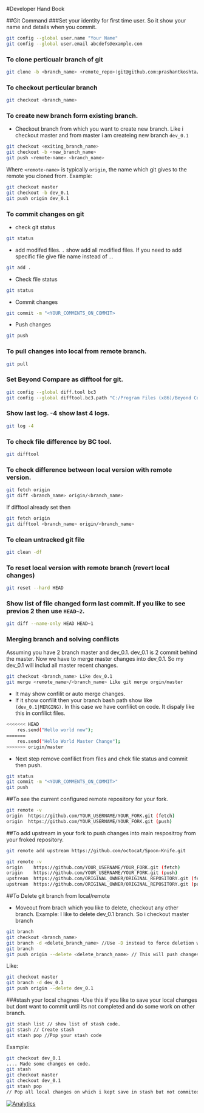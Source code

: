 #Developer Hand Book

##Git Command
###Set your identity for first time user. So it show your name and details when you commit.
```bash
git config --global user.name "Your Name"
git config --global user.email abcdefs@example.com
```

### To clone perticualr branch of git
```bash
git clone -b <branch_name> <remote_repo>(git@github.com:prashantkoshta/angularjs-dashboard.git)
```
### To checkout perticular branch
```bash
git checkout <branch_name>
```
### To create new branch form existing branch. 
- Checkout branch from which you want to create new branch. Like i checkout master and from master i am createing new branch `dev_0.1`
```bash
git checkout <exiting_branch_name>
git checkout -b <new_branch_name>
git push <remote-name> <branch_name>
```
Where `<remote-name>` is typically `origin`, the name which git gives to the remote you cloned from.
Example:
```bash
git checkout master
git checkout -b dev_0.1
git push origin dev_0.1
```
### To commit changes on git
- check git status
```bash
git status
```
- add modifed files. `.` show add all modified files. If you need to add specific file give file name instead of `.`.
```bash
git add .
```
- Check file status
```bash
git status
```
- Commit changes
```bash
git commit -m "<YOUR_COMMENTS_ON_COMMIT>
```
- Push changes
```bash
git push
```
### To pull changes into local from remote branch.
```bash
git pull
```
### Set Beyond Compare as difftool for git.
```bash
git config --global diff.tool bc3
git config --global difftool.bc3.path "C:/Program Files (x86)/Beyond Compare 3/BCompare.exe"
```
### Show last log. -4 show last 4 logs.
```bash
git log -4
```
### To check file difference by BC tool.
```bash
git difftool
```
### To check difference between local version with remote version.
```bash
git fetch origin
git diff <branch_name> origin/<branch_name>
```
If difftool already set then
```bash
git fetch origin
git difftool <branch_name> origin/<branch_name>
```
### To clean untracked git file
```bash
git clean -df
```

### To reset local version with remote branch (revert local changes)
```bash
git reset --hard HEAD
```

### Show list of file changed form last commit. If you like to see previos 2 then use `HEAD~2`.
```bash
git diff --name-only HEAD HEAD~1
```
### Merging branch and solving conflicts
Assuming you have 2 branch master and dev_0.1. dev_0.1 is 2 commit behind the master. Now we have to merge master changes into dev_0.1. So my dev_0.1 will includ all master recent changes. 
```bash
git checkout <branch_name> Like dev_0.1
git merge <remote_name>/<branch_name> Like git merge orgin/master
```
- It may show confilit or auto merge changes.
- If it show confilit then your branch bash path show like `(dev_0.1|MERGING)`. In this case we have confilict on code. It dispaly like this in confilict files.
```bash
<<<<<<< HEAD
	res.send("Hello world now");
=======
	res.send("Hello World Master Change");
>>>>>>> origin/master
```
- Next step remove confilict from files and chek file status and commit then push.
```bash
git status
git commit -m "<YOUR_COMMENTS_ON_COMMIT>"
git push
```
##To see the current configured remote repository for your fork.
```bash
git remote -v
origin  https://github.com/YOUR_USERNAME/YOUR_FORK.git (fetch)
origin  https://github.com/YOUR_USERNAME/YOUR_FORK.git (push)
```
##To add upstream in your fork to push changes into main respositroy from your froked repository.
```bash
git remote add upstream https://github.com/octocat/Spoon-Knife.git
```
```bash
git remote -v
origin    https://github.com/YOUR_USERNAME/YOUR_FORK.git (fetch)
origin    https://github.com/YOUR_USERNAME/YOUR_FORK.git (push)
upstream  https://github.com/ORIGINAL_OWNER/ORIGINAL_REPOSITORY.git (fetch)
upstream  https://github.com/ORIGINAL_OWNER/ORIGINAL_REPOSITORY.git (push)
```
##To Delete git branch from local/remote
- Moveout from brach which you like to delete, checkout any other branch.
Example: I like to delete dev_0.1 branch. So i checkout master branch
```bash
git branch
git checkout <branch_name> 
git branch -d <delete_branch_name> //Use -D instead to force deletion without checking merged status
git branch
git push origin --delete <delete_branch_name> // This will push changes in remote branch.
```
Like:
```bash
git checkout master
git branch -d dev_0.1
git push origin --delete dev_0.1
```
###stash your local chagnes
-Use this if you like to save your local changes but dont want to commit until its not completed and do some work on other branch.
```bash
git stash list // show list of stash code.
git stash // Create stash
git stash pop //Pop your stash code
```
Example:
```bash
git checkout dev_0.1
.... Made some changes on code.
git stash
git checkout master
git checkout dev_0.1
git stash pop	
// Pop all local changes on which i kept save in stash but not commited and continue my work from there.
```

[![Analytics](https://ga-beacon.appspot.com/UA-70337513-4/chromeskel_a/readme?pixel)](https://github.com/prashantkoshta/developer-hand-book)
